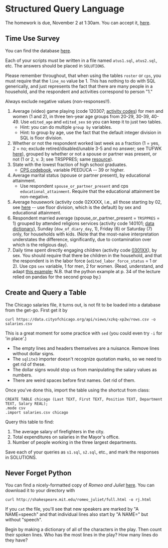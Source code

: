 # Structured Query Language  

The homework is due, November 2 at 1:30am.  You can accept it, [here](https://classroom.github.com/assignment-invitations/de7acce809fc99f051f534d4b454ba0a).

## Time Use Survey

You can find the database [here](http://tinyurl.com/z24cdoz).

Each of your scripts must be written in a file named `atus1.sql`, `atus2.sql`, etc.
The answers should be placed in `SOLUTIONS`.

Please remember throughout, that when using the tables `roster` or `cps`, you must require that the `line_no` value be 1.
This has nothing to do with SQL generically, and just represents the fact that there are many people in a household, and the respondent and activities correspond to person "1."

Always exclude negative values (non-responses!!).


1. Average (video) game playing (code 120307; [activity codes](http://www.bls.gov/tus/lexiconwex2015.pdf)) for men and women (1 and 2), in three ten-year age groups from 20-29, 30-39, 40-49.  Use `edited_age` and `edited_sex` so you can keep it to just two tables.
   * Hint: you can do multiple `group by` variables.
   * Hint: to group by age, use the fact that the default integer division in SQL is floor division.
2. Whether or not the respondent worked last week as a fraction (1 = yes, 2 = no; exclude retired/disabled/unable 3-5 and no answer; see TUFWK [here](http://www.bls.gov/tus/atusintcodebk15.pdf)), grouped by whether or not
   a spouse or partner was present, or not (1 or 2, v. 3; see TRSPPRES; same [resource](http://www.bls.gov/tus/atusintcodebk15.pdf)). 
3. State with the lowest fraction of high school graduates.
   * [CPS codebook](http://www.bls.gov/tus/atuscpscodebk15.pdf), variable PEEDUCA -- 39 or higher.
4. Average marital status (spouse or partner present), by educational attainment.
   * Use respondent `spouse_or_partner_present` and cps `educational_attainment`.  Require that the educational attainment be non-negative.
5. Average housework (activity code 02XXXX, i.e., all those starting by 02, see [here](http://www.bls.gov/tus/lexiconwex2015.pdf) -- use floor division, which is the default) by sex and educational attainment.
6. Respondent married average (spouse_or_partner_present = `TRSPPRES` = 1) grouped by attended religions services (activity code 140101; [data dictionary](http://www.bls.gov/tus/lexiconwex2015.pdf)), Sunday (`dow_of_diary_day`, 1), Friday (6) or Saturday (7) only, for households with kids.  (Note that the most-naive interpretation understates the difference, significantly, due to contamination over which is the religious day).
7. Daily time spent directly engaging children (activity code [0301XX](http://www.bls.gov/tus/lexiconwex2015.pdf)), by sex.  You should require that there be children in the household, and that the respondent is in the labor force (`edited_labor_force_status` = 1 or 2).  Use cps `sex` variable, 1 for men, 2 for women.  (Read, understand, and adapt [this example](https://github.com/harris-ippp/lectures/blob/master/05/ex/child_engagement_ed.sql); N.B. that the python example at p. 34 of the lecture relied on pandas for the second group by.)

## Create and Query a Table

The Chicago salaries file, it turns out, is not fit to be loaded into a database from the get-go.  First get it by

```
curl https://data.cityofchicago.org/api/views/xzkq-xp2w/rows.csv -o salaries.csv
```

This is a great moment for some practice with `sed` (you could even try `-i` for 'in place'.)

* The empty lines and headers themselves are a nuisance.  Remove lines without dollar signs.
* The `sqlite3` importer doesn't recognize quotation marks, so we need to get rid of these.
* The dollar signs would stop us from manipulating the salary values as numbers.
* There are weird spaces before first names.  Get rid of them.

Once you've done this, import the table using the shortcut from class:

```
CREATE TABLE chicago (Last TEXT, First TEXT, Position TEXT, Department TEXT, Salary REAL);
.mode csv
.import salaries.csv chicago
```

Query this table to find:

1. The average salary of firefighters in the city.
2. Total expenditures on salaries in the Mayor's office.
3. Number of people working in the three largest departments.

Save each of your queries as `s1.sql`, `s2.sql`, etc., and mark the responses in SOLUTIONS.

## Never Forget Python

You can find a nicely-formatted copy of _Romeo and Juliet_ [here](http://shakespeare.mit.edu/romeo_juliet/full.html).
You can download it to your directory with 

```
curl http://shakespeare.mit.edu/romeo_juliet/full.html -o rj.html
```

If you `cat` the file, you'll see that new speakers are marked by "A NAME=speech"
and that individual lines also start by "A NAME=" but without "speech".

Begin by making a dictionary of all of the characters in the play.
Then count their spoken lines.
Who has the most lines in the play?  How many lines do they have?
